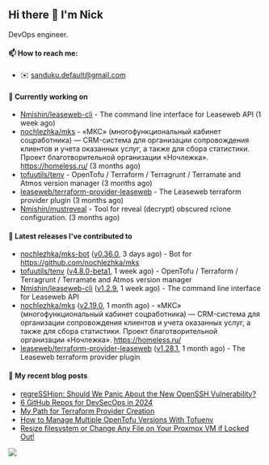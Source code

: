 ## Hi there 👋 I'm Nick

DevOps engineer.

#### 📫 How to reach me:

- ✉️ sanduku.default@gmail.com

#### 👷 Currently working on


- [Nmishin/leaseweb-cli](https://github.com/Nmishin/leaseweb-cli) - The command line interface for Leaseweb API (1 week ago)
- [nochlezhka/mks](https://github.com/nochlezhka/mks) - «МКС» (многофункциональный кабинет соцработника) — CRM-система для организации сопровождения клиентов и учета оказанных услуг, а также для сбора статистики. Проект благотворительной организации «Ночлежка». https://homeless.ru/ (3 months ago)
- [tofuutils/tenv](https://github.com/tofuutils/tenv) - OpenTofu / Terraform / Terragrunt / Terramate and Atmos version manager (3 months ago)
- [leaseweb/terraform-provider-leaseweb](https://github.com/leaseweb/terraform-provider-leaseweb) - The Leaseweb terraform provider plugin (3 months ago)
- [Nmishin/mustreveal](https://github.com/Nmishin/mustreveal) - Tool for reveal (decrypt) obscured rclone configuration. (3 months ago)

#### 🔭 Latest releases I've contributed to

- [nochlezhka/mks-bot](https://github.com/nochlezhka/mks-bot) ([v0.36.0](https://github.com/nochlezhka/mks-bot/releases/tag/v0.36.0), 3 days ago) - Bot for https://github.com/nochlezhka/mks
- [tofuutils/tenv](https://github.com/tofuutils/tenv) ([v4.8.0-beta1](https://github.com/tofuutils/tenv/releases/tag/v4.8.0-beta1), 1 week ago) - OpenTofu / Terraform / Terragrunt / Terramate and Atmos version manager
- [Nmishin/leaseweb-cli](https://github.com/Nmishin/leaseweb-cli) ([v1.2.9](https://github.com/Nmishin/leaseweb-cli/releases/tag/v1.2.9), 1 week ago) - The command line interface for Leaseweb API
- [nochlezhka/mks](https://github.com/nochlezhka/mks) ([v2.19.0](https://github.com/nochlezhka/mks/releases/tag/v2.19.0), 1 month ago) - «МКС» (многофункциональный кабинет соцработника) — CRM-система для организации сопровождения клиентов и учета оказанных услуг, а также для сбора статистики. Проект благотворительной организации «Ночлежка». https://homeless.ru/
- [leaseweb/terraform-provider-leaseweb](https://github.com/leaseweb/terraform-provider-leaseweb) ([v1.28.1](https://github.com/leaseweb/terraform-provider-leaseweb/releases/tag/v1.28.1), 1 month ago) - The Leaseweb terraform provider plugin

#### 📜 My recent blog posts
- [regreSSHion: Should We Panic About the New OpenSSH Vulnerability?](https://dzone.com/articles/what-is-the-regresshion-vulnerability)
- [6 GitHub Repos for DevSecOps in 2024](https://hackernoon.com/6-github-repos-for-devsecops-in-2024)
- [My Path for Terraform Provider Creation](https://hackernoon.com/my-path-for-terraform-provider-creation)
- [How to Manage Multiple OpenTofu Versions With Tofuenv](https://hackernoon.com/how-to-manage-multiple-opentofu-versions-with-tofuenv)
- [Resize filesystem or Change Any File on Your Proxmox VM if Locked Out!](https://hackernoon.com/resize-filesystem-or-change-any-file-on-your-proxmox-vm-if-locked-out)

![](https://komarev.com/ghpvc/?username=Nmishin&color=green)
